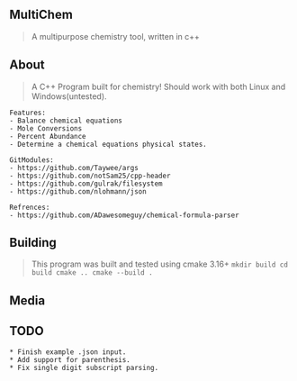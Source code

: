 ## MultiChem

> A multipurpose chemistry tool, written in c++

## About

> A C++ Program built for chemistry! Should work with both Linux and Windows(untested).

    Features:
    - Balance chemical equations
    - Mole Conversions
    - Percent Abundance
    - Determine a chemical equations physical states.

    GitModules:
    - https://github.com/Taywee/args
    - https://github.com/notSam25/cpp-header
    - https://github.com/gulrak/filesystem
    - https://github.com/nlohmann/json

    Refrences:
    - https://github.com/ADawesomeguy/chemical-formula-parser

## Building

> This program was built and tested using cmake 3.16+
    ```
    mkdir build
    cd build
    cmake ..
    cmake --build .
    ```

## Media

## TODO

    * Finish example .json input.
    * Add support for parenthesis.
    * Fix single digit subscript parsing.